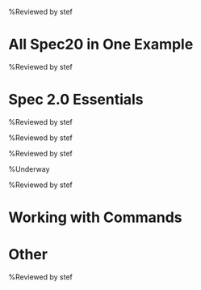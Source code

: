 <!inputFile|path=Chapters/Intro/Intro.md!>
%Reviewed by stef

# All Spec20 in One Example

<!inputFile|path=Chapters/FirstContact/FirstContactShrunk.md!> 

<!inputFile|path=Chapters/CaseStudyOne/CaseStudyOne.md!>
%Reviewed by stef


# Spec 2.0 Essentials

<!inputFile|path=Chapters/InANutshell/InANutshell.md!> 
%Reviewed by stef

<!inputFile|path=Chapters/TestingInSpec/TestingInSpec.md!> 
%Reviewed by stef

<!inputFile|path=Chapters/ThreePillarsOfSpec/ThreePillarsOfSpec.md!>
%Reviewed by stef

<!inputFile|path=Chapters/Reuse/Reuse.md!> 
%Underway

<!inputFile|path=Chapters/ListTreeTable/ListTreeTable.md!>
<!inputFile|path=Chapters/ManagingWindow/ManagingWindow.md!>

%Reviewed by stef

<!inputFile|path=Chapters/LayoutContruction/Layout.md!>

<!inputFile|path=Chapters/DynamicPresenter/DynamicPresenter.md!>

<!inputFile|path=Chapters/Menus/Menus.md!>

<!inputFile|path=Chapters/Style/Style.md!>

<!inputFile|path=Chapters/Transmissions/Transmission.md!>

<!inputFile|path=Chapters/MorphicAthens/MorphicAthens.md!>



# Working with Commands

<!inputFile|path=Chapters/ContactBook2/ContactBook.md!>
<!inputFile|path=Chapters/Commander2/Commander.md!>

# Other
<!inputFile|path=Chapters/Inspector/Inspector.md!>
<!inputFile|path=Chapters/Tips/Tips.md!>
<!inputFile|path=Chapters/CaseStudyTwo/CaseStudyTwo.md!> 
%Reviewed by stef

